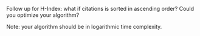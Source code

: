 Follow up for H-Index: what if citations is sorted in ascending order? Could you optimize your algorithm?

Note: your algorithm should be in logarithmic time complexity.